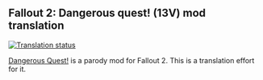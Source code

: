 ## Fallout 2: Dangerous quest! (13V) mod translation

<a href="https://tra.bgforge.net/engage/fallout-2-dangerous-quest/ru/?utm_source=widget">
<img src="https://tra.bgforge.net/widgets/fallout-2-dangerous-quest/ru/svg-badge.svg" alt="Translation status" />
</a>

[Dangerous Quest!](http://www.nuclear-city.com/index.php/topic/738-dangerous-quest/) is a parody mod for Fallout 2. This is a translation effort for it.
